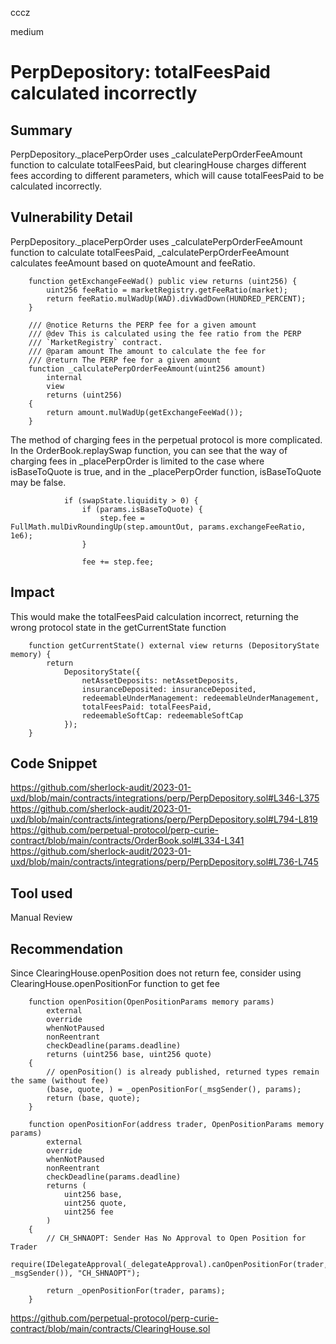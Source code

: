 cccz

medium

# PerpDepository: totalFeesPaid calculated incorrectly

## Summary
PerpDepository._placePerpOrder uses _calculatePerpOrderFeeAmount function to calculate totalFeesPaid, but clearingHouse charges different fees according to different parameters, which will cause totalFeesPaid to be calculated incorrectly.
## Vulnerability Detail
PerpDepository._placePerpOrder uses _calculatePerpOrderFeeAmount function to calculate totalFeesPaid, _calculatePerpOrderFeeAmount calculates feeAmount based on quoteAmount and feeRatio.
```solidity
    function getExchangeFeeWad() public view returns (uint256) {
        uint256 feeRatio = marketRegistry.getFeeRatio(market);
        return feeRatio.mulWadUp(WAD).divWadDown(HUNDRED_PERCENT);
    }

    /// @notice Returns the PERP fee for a given amount
    /// @dev This is calculated using the fee ratio from the PERP
    /// `MarketRegistry` contract.
    /// @param amount The amount to calculate the fee for
    /// @return The PERP fee for a given amount
    function _calculatePerpOrderFeeAmount(uint256 amount)
        internal
        view
        returns (uint256)
    {
        return amount.mulWadUp(getExchangeFeeWad());
    }
```
The method of charging fees in the perpetual protocol is more complicated. In the OrderBook.replaySwap function, you can see that the way of charging fees in _placePerpOrder is limited to the case where isBaseToQuote is true, and in the _placePerpOrder function, isBaseToQuote may be false.
```solidity
            if (swapState.liquidity > 0) {
                if (params.isBaseToQuote) {
                    step.fee = FullMath.mulDivRoundingUp(step.amountOut, params.exchangeFeeRatio, 1e6);
                }

                fee += step.fee;
```
## Impact
This would make the totalFeesPaid calculation incorrect, returning the wrong protocol state in the getCurrentState function
```solidity
    function getCurrentState() external view returns (DepositoryState memory) {
        return
            DepositoryState({
                netAssetDeposits: netAssetDeposits,
                insuranceDeposited: insuranceDeposited,
                redeemableUnderManagement: redeemableUnderManagement,
                totalFeesPaid: totalFeesPaid,
                redeemableSoftCap: redeemableSoftCap
            });
    }
```
## Code Snippet
https://github.com/sherlock-audit/2023-01-uxd/blob/main/contracts/integrations/perp/PerpDepository.sol#L346-L375
https://github.com/sherlock-audit/2023-01-uxd/blob/main/contracts/integrations/perp/PerpDepository.sol#L794-L819
https://github.com/perpetual-protocol/perp-curie-contract/blob/main/contracts/OrderBook.sol#L334-L341
https://github.com/sherlock-audit/2023-01-uxd/blob/main/contracts/integrations/perp/PerpDepository.sol#L736-L745
## Tool used

Manual Review

## Recommendation
Since ClearingHouse.openPosition does not return fee, consider using ClearingHouse.openPositionFor function to get fee
```solidity
    function openPosition(OpenPositionParams memory params)
        external
        override
        whenNotPaused
        nonReentrant
        checkDeadline(params.deadline)
        returns (uint256 base, uint256 quote)
    {
        // openPosition() is already published, returned types remain the same (without fee)
        (base, quote, ) = _openPositionFor(_msgSender(), params);
        return (base, quote);
    }

```
```solidity
    function openPositionFor(address trader, OpenPositionParams memory params)
        external
        override
        whenNotPaused
        nonReentrant
        checkDeadline(params.deadline)
        returns (
            uint256 base,
            uint256 quote,
            uint256 fee
        )
    {
        // CH_SHNAOPT: Sender Has No Approval to Open Position for Trader
        require(IDelegateApproval(_delegateApproval).canOpenPositionFor(trader, _msgSender()), "CH_SHNAOPT");

        return _openPositionFor(trader, params);
    }
```

https://github.com/perpetual-protocol/perp-curie-contract/blob/main/contracts/ClearingHouse.sol